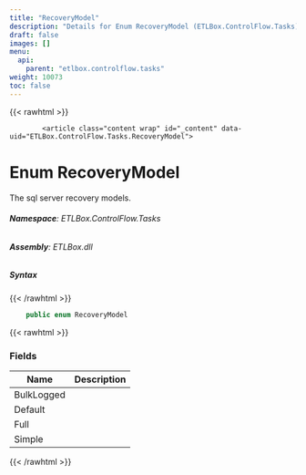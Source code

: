 ```yaml
---
title: "RecoveryModel"
description: "Details for Enum RecoveryModel (ETLBox.ControlFlow.Tasks)"
draft: false
images: []
menu:
  api:
    parent: "etlbox.controlflow.tasks"
weight: 10073
toc: false
---
```


{{< rawhtml >}}

            <article class="content wrap" id="_content" data-uid="ETLBox.ControlFlow.Tasks.RecoveryModel">
  <h1 id="ETLBox_ControlFlow_Tasks_RecoveryModel" data-uid="ETLBox.ControlFlow.Tasks.RecoveryModel" class="text-break">Enum RecoveryModel
  </h1>
  <div class="markdown level0 summary"><p>The sql server recovery models.</p>
</div>
  <div class="markdown level0 conceptual"></div>
<h6><strong>Namespace</strong>: ETLBox.ControlFlow.Tasks</h6>
  <h6><strong>Assembly</strong>: ETLBox.dll</h6>
  <h5 id="ETLBox_ControlFlow_Tasks_RecoveryModel_syntax">Syntax</h5>
{{< /rawhtml >}}

```C#
    public enum RecoveryModel
```

{{< rawhtml >}}
  <h3 id="fields">Fields
  </h3>
  <table class="table table-bordered table-striped table-condensed">
    <thead>
      <tr>
        <th>Name</th>
        <th>Description</th>
      </tr>
    <thead>
    <tbody>
      <tr>
        <td id="ETLBox_ControlFlow_Tasks_RecoveryModel_BulkLogged">BulkLogged</td>
        <td></td>
      </tr>
      <tr>
        <td id="ETLBox_ControlFlow_Tasks_RecoveryModel_Default">Default</td>
        <td></td>
      </tr>
      <tr>
        <td id="ETLBox_ControlFlow_Tasks_RecoveryModel_Full">Full</td>
        <td></td>
      </tr>
      <tr>
        <td id="ETLBox_ControlFlow_Tasks_RecoveryModel_Simple">Simple</td>
        <td></td>
      </tr>
    </tbody>
  </thead></thead></table>

{{< /rawhtml >}}
